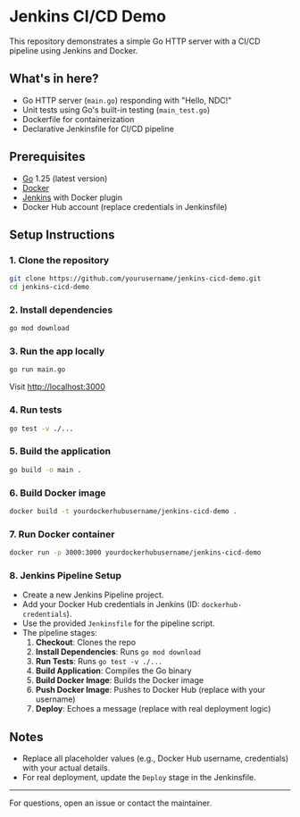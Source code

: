 # Jenkins CI/CD Demo

This repository demonstrates a simple Go HTTP server with a CI/CD pipeline using Jenkins and Docker.

## What's in here?
- Go HTTP server (`main.go`) responding with "Hello, NDC!"
- Unit tests using Go's built-in testing (`main_test.go`)
- Dockerfile for containerization
- Declarative Jenkinsfile for CI/CD pipeline

## Prerequisites
- [Go](https://golang.org/) 1.25 (latest version)
- [Docker](https://www.docker.com/)
- [Jenkins](https://www.jenkins.io/) with Docker plugin
- Docker Hub account (replace credentials in Jenkinsfile)

## Setup Instructions

### 1. Clone the repository
```sh
git clone https://github.com/yourusername/jenkins-cicd-demo.git
cd jenkins-cicd-demo
```

### 2. Install dependencies
```sh
go mod download
```

### 3. Run the app locally
```sh
go run main.go
```
Visit [http://localhost:3000](http://localhost:3000)

### 4. Run tests
```sh
go test -v ./...
```

### 5. Build the application
```sh
go build -o main .
```

### 6. Build Docker image
```sh
docker build -t yourdockerhubusername/jenkins-cicd-demo .
```

### 7. Run Docker container
```sh
docker run -p 3000:3000 yourdockerhubusername/jenkins-cicd-demo
```

### 8. Jenkins Pipeline Setup
- Create a new Jenkins Pipeline project.
- Add your Docker Hub credentials in Jenkins (ID: `dockerhub-credentials`).
- Use the provided `Jenkinsfile` for the pipeline script.
- The pipeline stages:
  1. **Checkout**: Clones the repo
  2. **Install Dependencies**: Runs `go mod download`
  3. **Run Tests**: Runs `go test -v ./...`
  4. **Build Application**: Compiles the Go binary
  5. **Build Docker Image**: Builds the Docker image
  6. **Push Docker Image**: Pushes to Docker Hub (replace with your username)
  7. **Deploy**: Echoes a message (replace with real deployment logic)

## Notes
- Replace all placeholder values (e.g., Docker Hub username, credentials) with your actual details.
- For real deployment, update the `Deploy` stage in the Jenkinsfile.

---

For questions, open an issue or contact the maintainer.

